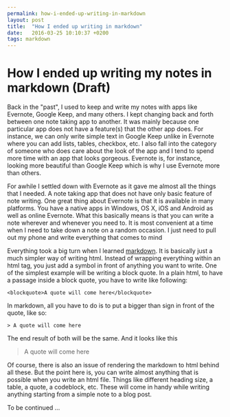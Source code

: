```yaml
---
permalink: how-i-ended-up-writing-in-markdown
layout: post
title:  "How I ended up writing in markdown"
date:   2016-03-25 10:10:37 +0200
tags: markdown
---
```


# How I ended up writing my notes in markdown (Draft)
Back in the "past", I used to keep and write my notes with apps like Evernote, Google Keep, and many others. I kept changing back and forth between one note taking app to another. It was mainly because one particular app does not have a feature(s) that the other app does.  For instance, we can only write simple text in Google Keep unlike in Evernote where you can add lists, tables, checkbox, etc. I also fall into the category of someone who does care about the look of the app and I tend to spend more time with an app that looks gorgeous. Evernote is, for instance, looking more beautiful than Google Keep which is why I use Evernote more than others.

For awhile I settled down with Evernote as it gave me almost all the things that I needed. A note taking app that does not have only basic feature of note writing. One great thing about Evernote is that it is available in many platforms. You have a native apps in Windows, OS X, iOS and Android as well as online Evernote. What this basically means is that you can write a note wherever and whenever you need to. It is most convenient at a time when I need to take down a note on a random occasion. I just need to pull out my phone and write everything that comes to mind

Everything took a big turn when I learned [markdown](https://daringfireball.net/projects/markdown/). It is basically just a much simpler way of writing html. Instead of wrapping everything within an html tag, you just add a symbol in front of anything you want to write. One of the simplest example will be writing a block quote. In a plain html, to have a passage inside a block quote, you have to write like following:

```
<blockquote>A quote will come here</blockquote>
```

In markdown, all you have to do is to put a bigger than sign in front of the quote, like so:


```
> A quote will come here
```

The end result of both will be the same. And it looks like this

> A quote will come here

Of course, there is also an issue of rendering the markdown to html behind all these. But the point here is, you can write almost anything that is possible when you write an html file. Things like different heading size, a table, a quote, a codeblock, etc. These will come in handy while writing anything starting from a simple note to a blog post.

To be continued ...
